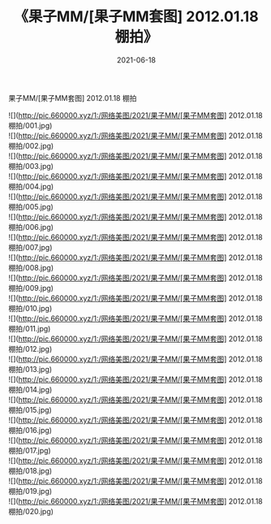 ﻿---
layout: post
title:  《果子MM/[果子MM套图] 2012.01.18 棚拍》
date:   2021-06-18
img: http://pic.660000.xyz/1:/网络美图/2021/果子MM/[果子MM套图] 2012.01.18 棚拍/000.jpg
categories: [美女, 清纯, 唯美]
---

果子MM/[果子MM套图] 2012.01.18 棚拍

 ![](http://pic.660000.xyz/1:/网络美图/2021/果子MM/[果子MM套图] 2012.01.18 棚拍/001.jpg) <br>![](http://pic.660000.xyz/1:/网络美图/2021/果子MM/[果子MM套图] 2012.01.18 棚拍/002.jpg) <br>![](http://pic.660000.xyz/1:/网络美图/2021/果子MM/[果子MM套图] 2012.01.18 棚拍/003.jpg) <br>![](http://pic.660000.xyz/1:/网络美图/2021/果子MM/[果子MM套图] 2012.01.18 棚拍/004.jpg) <br>![](http://pic.660000.xyz/1:/网络美图/2021/果子MM/[果子MM套图] 2012.01.18 棚拍/005.jpg) <br>![](http://pic.660000.xyz/1:/网络美图/2021/果子MM/[果子MM套图] 2012.01.18 棚拍/006.jpg) <br>![](http://pic.660000.xyz/1:/网络美图/2021/果子MM/[果子MM套图] 2012.01.18 棚拍/007.jpg) <br>![](http://pic.660000.xyz/1:/网络美图/2021/果子MM/[果子MM套图] 2012.01.18 棚拍/008.jpg) <br>![](http://pic.660000.xyz/1:/网络美图/2021/果子MM/[果子MM套图] 2012.01.18 棚拍/009.jpg) <br>![](http://pic.660000.xyz/1:/网络美图/2021/果子MM/[果子MM套图] 2012.01.18 棚拍/010.jpg) <br>![](http://pic.660000.xyz/1:/网络美图/2021/果子MM/[果子MM套图] 2012.01.18 棚拍/011.jpg) <br>![](http://pic.660000.xyz/1:/网络美图/2021/果子MM/[果子MM套图] 2012.01.18 棚拍/012.jpg) <br>![](http://pic.660000.xyz/1:/网络美图/2021/果子MM/[果子MM套图] 2012.01.18 棚拍/013.jpg) <br>![](http://pic.660000.xyz/1:/网络美图/2021/果子MM/[果子MM套图] 2012.01.18 棚拍/014.jpg) <br>![](http://pic.660000.xyz/1:/网络美图/2021/果子MM/[果子MM套图] 2012.01.18 棚拍/015.jpg) <br>![](http://pic.660000.xyz/1:/网络美图/2021/果子MM/[果子MM套图] 2012.01.18 棚拍/016.jpg) <br>![](http://pic.660000.xyz/1:/网络美图/2021/果子MM/[果子MM套图] 2012.01.18 棚拍/017.jpg) <br>![](http://pic.660000.xyz/1:/网络美图/2021/果子MM/[果子MM套图] 2012.01.18 棚拍/018.jpg) <br>![](http://pic.660000.xyz/1:/网络美图/2021/果子MM/[果子MM套图] 2012.01.18 棚拍/019.jpg) <br>![](http://pic.660000.xyz/1:/网络美图/2021/果子MM/[果子MM套图] 2012.01.18 棚拍/020.jpg) <br>
